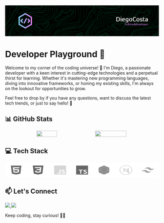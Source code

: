 ![Header](./github-header-image.png)

# Developer Playground 🚀

Welcome to my corner of the coding universe! 👋 I'm Diego, a passionate developer with a keen interest in cutting-edge technologies and a perpetual thirst for learning. Whether it's mastering new programming languages, diving into innovative frameworks, or honing my existing skills, I'm always on the lookout for opportunities to grow.

Feel free to drop by if you have any questions, want to discuss the latest tech trends, or just to say hello! 🌟

## 📊 GitHub Stats

<p align="center">
  <img height="31.5%" width="36.5%" src="https://github-readme-stats-sigma-five.vercel.app/api/top-langs/?username=DiegoCstyles&layout=compact&theme=dark"/>
  <img height="40%" width="45%" src="https://streak-stats.demolab.com/?user=DiegoCstyles&layout=compact&theme=dark"/>
</p>

## 💻 Tech Stack

<div style="display: flex; justify-content: space-around; background-color: #fff;">
  <img style="height: 30px; width: 40px; filter: grayscale(100%); margin: 10px;" align="center" alt="HTML5" src="https://raw.githubusercontent.com/devicons/devicon/master/icons/html5/html5-plain.svg">
  <img style="height: 30px; width: 40px; filter: grayscale(100%); margin: 10px;" align="center" alt="CSS3" src="https://raw.githubusercontent.com/devicons/devicon/master/icons/css3/css3-plain.svg">
  <img style="height: 30px; width: 40px; filter: grayscale(100%); margin: 10px;" align="center" alt="JavaScript" src="https://raw.githubusercontent.com/devicons/devicon/master/icons/javascript/javascript-plain.svg">
  <img style="height: 30px; width: 40px; filter: grayscale(100%); margin: 10px;" align="center" alt="TypeScript" src="https://raw.githubusercontent.com/devicons/devicon/master/icons/typescript/typescript-plain.svg">
  <img style="height: 30px; width: 40px; filter: grayscale(100%); margin: 10px;" align="center" alt="Node.js" src="https://raw.githubusercontent.com/devicons/devicon/master/icons/nodejs/nodejs-plain.svg">
  <img style="height: 30px; width: 40px; filter: grayscale(100%); margin: 10px;" align="center" alt="Next.js" src="https://raw.githubusercontent.com/devicons/devicon/master/icons/nextjs/nextjs-line.svg">
  <img style="height: 30px; width: 40px; filter: grayscale(100%); margin: 10px;" align="center" alt="Tailwind CSS" src="https://raw.githubusercontent.com/devicons/devicon/master/icons/tailwindcss/tailwindcss-plain.svg">
</div>


## 📫 Let's Connect

<div> 
  <a href="mailto:diegoe.r.c07@gmail.com">
    <img src="https://img.shields.io/badge/-Gmail-%23333?style=for-the-badge&logo=gmail&logoColor=white" target="_blank">
  </a>
  <a href="https://www.linkedin.com/in/diegoerc/" target="_blank">
    <img src="https://img.shields.io/badge/-LinkedIn-%230077B5?style=for-the-badge&logo=linkedin&logoColor=white" target="_blank">
  </a> 
</div>

Keep coding, stay curious! 🚀✨
